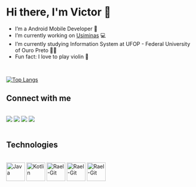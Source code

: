 # Hi there, I'm Victor 👋

- I’m a Android Mobile Developer 🚀
- I’m currently working on [Usiminas](https://www.instagram.com/usiminas.oficial/) 💻
- I’m currently studying Information System at UFOP - Federal University of Ouro Preto 👨‍💻
- Fun fact: I love to play violin 🎻

<br>

[![Top Langs](https://github-readme-stats.vercel.app/api/top-langs/?username=omouravictor&layout=compact&title_color=ffffff&text_color=ffffff&bg_color=24292f&hide_border=true)](https://github.com/anuraghazra/github-readme-stats)

## Connect with me
<br>
<a href="mailto:omouravictor@gmail.com" target="_blank"><img src="https://img.shields.io/badge/Gmail-D14836?style=for-the-badge&logo=gmail&logoColor=white" target="_blank"></a>
<a href="https://www.linkedin.com/in/omouravictor/" target="_blank"><img src="https://img.shields.io/badge/-LinkedIn-%230077B5?style=for-the-badge&logo=linkedin&logoColor=white" target="_blank"></a>
<a href="https://instagram.com/omouravictor" target="_blank"><img src="https://img.shields.io/badge/-Instagram-%236A5ACD?style=for-the-badge&logo=instagram&logoColor=white" target="_blank"></a>
<a href="https://contate.me/omouravictor"><img src="https://img.shields.io/badge/WhatsApp-25D366?style=for-the-badge&logo=whatsapp&logoColor=white"/></a>
<br><br>

## Technologies
<div style="display: inline_block"><br>
<img align="center" alt="Java" height="50" width="50" src="https://cdn.jsdelivr.net/gh/devicons/devicon/icons/java/java-original.svg" />
<img align="center" alt="Kotlin" height="50" width="50" src="https://cdn.jsdelivr.net/gh/devicons/devicon/icons/kotlin/kotlin-original.svg" />
<img align="center" alt="Rael-Git" height="50" width="50" src="https://cdn.jsdelivr.net/gh/devicons/devicon/icons/android/android-original.svg" />
<img align="center" alt="Rael-Git" height="50" width="50" src="https://cdn.jsdelivr.net/gh/devicons/devicon/icons/androidstudio/androidstudio-original.svg" />
<img align="center" alt="Rael-Git" height="50" width="50" src="https://cdn.jsdelivr.net/gh/devicons/devicon/icons/git/git-original.svg" />